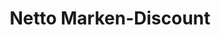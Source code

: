 ---
title: "Netto Marken-Discount"
url: /merzig/netto-marken-discount-trierer-strasse/
shop: Supermarkt
---